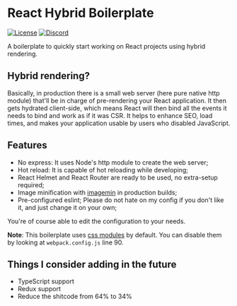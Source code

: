 # React Hybrid Boilerplate

[![License](https://img.shields.io/github/license/Bowser65/react-hybrid-boilerplate.svg?style=flat-square)](https://github.com/Bowser65/react-hybrid-boilerplate/blob/master/LICENSE)
[![Discord](https://img.shields.io/badge/chat-on%20Discord-7289DA.svg?style=flat-square)](https://discord.gg/DXKgqrP)

A boilerplate to quickly start working on React projects using hybrid rendering.

## Hybrid rendering?

Basically, in production there is a small web server (here pure native http module) that'll be in charge of
pre-rendering your React application. It then gets hydrated client-side, which means React will then bind all
the events it needs to bind and work as if it was CSR. It helps to enhance SEO, load times, and makes your
application usable by users who disabled JavaScript.

## Features

 - No express: It uses Node's http module to create the web server;
 - Hot reload: It is capable of hot reloading while developing;
 - React Helmet and React Router are ready to be used, no extra-setup required;
 - Image minification with [imagemin](https://github.com/imagemin/imagemin) in production builds;
 - Pre-configured eslint; Please do not hate on my config if you don't like it, and just change it on your own;

You're of course able to edit the configuration to your needs.

**Note**: This boilerplate uses [css modules](https://github.com/css-modules/css-modules) by default. You can disable
them by looking at `webpack.config.js` line 90.

## Things I consider adding in the future

 - TypeScript support
 - Redux support
 - Reduce the shitcode from 64% to 34%
